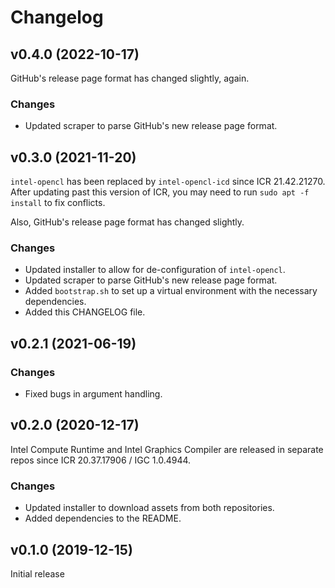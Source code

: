 # Changelog


## v0.4.0 (2022-10-17)

GitHub's release page format has changed slightly, again.

### Changes
- Updated scraper to parse GitHub's new release page format.


## v0.3.0 (2021-11-20)

`intel-opencl` has been replaced by `intel-opencl-icd` since ICR 21.42.21270.
After updating past this version of ICR, you may need to run `sudo apt -f install` to fix conflicts.

Also, GitHub's release page format has changed slightly.

### Changes
- Updated installer to allow for de-configuration of `intel-opencl`.
- Updated scraper to parse GitHub's new release page format.
- Added `bootstrap.sh` to set up a virtual environment with the necessary dependencies.
- Added this CHANGELOG file.


## v0.2.1 (2021-06-19)

### Changes
- Fixed bugs in argument handling.


## v0.2.0 (2020-12-17)

Intel Compute Runtime and Intel Graphics Compiler are released in separate repos since ICR 20.37.17906 / IGC 1.0.4944.

### Changes
- Updated installer to download assets from both repositories.
- Added dependencies to the README.


## v0.1.0 (2019-12-15)

Initial release
